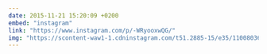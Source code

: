 ```yaml
---
date: 2015-11-21 15:20:09 +0200
embed: "instagram"
link: "https://www.instagram.com/p/-WRyooxwQG/"
img: "https://scontent-waw1-1.cdninstagram.com/t51.2885-15/e35/11008036_1497974517198300_380582381_n.jpg"
---
```

